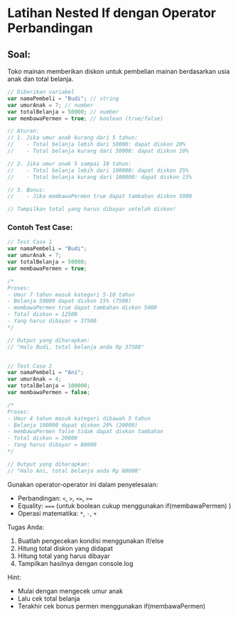 # Latihan Nested If dengan Operator Perbandingan

## Soal: 
Toko mainan memberikan diskon untuk pembelian mainan berdasarkan usia anak dan total belanja.

```javascript
// Diberikan variabel
var namaPembeli = "Budi"; // string
var umurAnak = 7; // number
var totalBelanja = 50000; // number
var membawaPermen = true; // boolean (true/false)

// Aturan:
// 1. Jika umur anak kurang dari 5 tahun:
//    - Total belanja lebih dari 50000: dapat diskon 20%
//    - Total belanja kurang dari 50000: dapat diskon 10%

// 2. Jika umur anak 5 sampai 10 tahun:
//    - Total belanja lebih dari 100000: dapat diskon 25%
//    - Total belanja kurang dari 100000: dapat diskon 15%

// 3. Bonus:
//    - Jika membawaPermen true dapat tambahan diskon 5000

// Tampilkan total yang harus dibayar setelah diskon!
```

### Contoh Test Case:
```javascript
// Test Case 1
var namaPembeli = "Budi";
var umurAnak = 7;
var totalBelanja = 50000;
var membawaPermen = true;

/*
Proses:
- Umur 7 tahun masuk kategori 5-10 tahun
- Belanja 50000 dapat diskon 15% (7500)
- membawaPermen true dapat tambahan diskon 5000
- Total diskon = 12500
- Yang harus dibayar = 37500
*/

// Output yang diharapkan:
// "Halo Budi, total belanja anda Rp 37500"


// Test Case 2
var namaPembeli = "Ani";
var umurAnak = 4;
var totalBelanja = 100000;
var membawaPermen = false;

/*
Proses:
- Umur 4 tahun masuk kategori dibawah 5 tahun
- Belanja 100000 dapat diskon 20% (20000)
- membawaPermen false tidak dapat diskon tambahan
- Total diskon = 20000
- Yang harus dibayar = 80000
*/

// Output yang diharapkan:
// "Halo Ani, total belanja anda Rp 80000"
```

Gunakan operator-operator ini dalam penyelesaian:
- Perbandingan: `<`, `>`, `<=`, `>=`
- Equality: `===` (untuk boolean cukup menggunakan if(membawaPermen) )
- Operasi matematika: `*`, `-`, `+`

Tugas Anda:
1. Buatlah pengecekan kondisi menggunakan if/else
2. Hitung total diskon yang didapat
3. Hitung total yang harus dibayar
4. Tampilkan hasilnya dengan console.log

Hint: 
- Mulai dengan mengecek umur anak
- Lalu cek total belanja
- Terakhir cek bonus permen menggunakan if(membawaPermen)